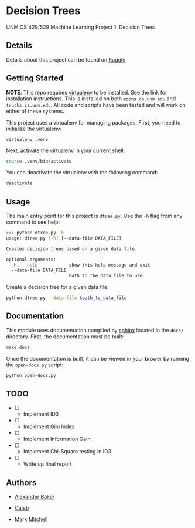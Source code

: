 # Decision Trees

UNM CS 429/529 Machine Learning Project 1: Decision Trees


## Details

Details about this project can be found on [Kaggle](https://inclass.kaggle.com/c/cs529-project1)


## Getting Started

**NOTE**: This repo requires [virtualenv](https://virtualenv.pypa.io/en/stable/) to be installed. See the link for installation instructions.
This is installed on both `moons.cs.unm.edu` and `trucks.cs.unm.edu`. All code and scripts have been tested and will work on either of these systems.

This project uses a virtualenv for managing packages. First, you need to initialize the virtualenv:

```bash
virtualenv .venv
```

Next, activate the virtualenv in your current shell:

```bash
source .venv/bin/activate
```

You can deactivate the virtualenv with the following command:

```bash
deactivate
```


## Usage

The main entry point for this project is `dtree.py`. Use the `-h` flag from any command to see help:

```bash
>>> python dtree.py -h
usage: dtree.py [-h] [--data-file DATA_FILE]

Creates decision trees based on a given data file.

optional arguments:
  -h, --help            show this help message and exit
  --data-file DATA_FILE
                        Path to the data file to use.
```

Create a decision tree for a given data file:

```bash
python dtree.py --data-file $path_to_data_file
```


## Documentation

This module uses documentation complied by [sphinx](http://www.sphinx-doc.org/en/stable/) located in the `docs/` directory. First, the documentation must be built:

```bash
make docs
```

Once the documentation is built, it can be viewed in your brower by running the `open-docs.py` script:

```bash
python open-docs.py
```


## TODO

- [ ] - Implement ID3
- [ ] - Implement Gini Index
- [ ] - Implement Information Gain
- [ ] - Implement Chi-Square testing in ID3
- [ ] - Write up final report


## Authors

* [Alexander Baker](mailto:alexebaker@unm.edu)

* [Caleb](mailto:waterscaleb@unm.edu)

* [Mark Mitchell](mailto:mamitchell@unm.edu)
